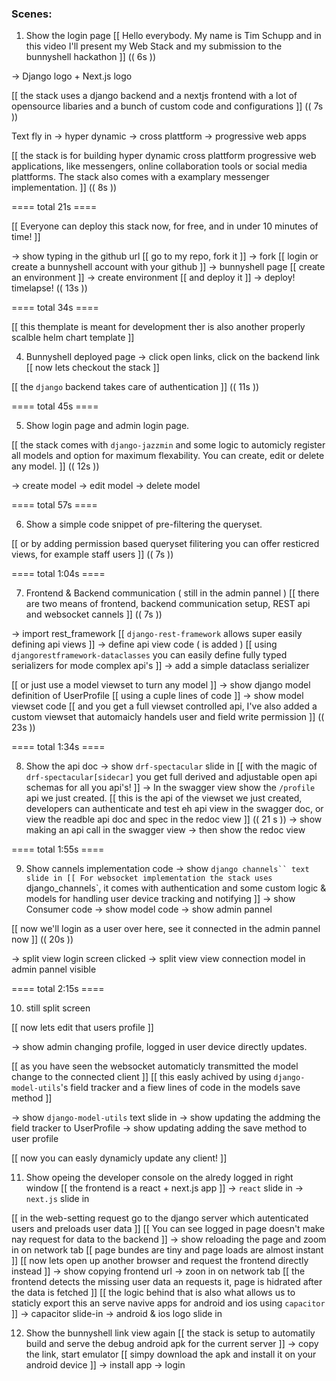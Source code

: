 ### Scenes:

1. Show the login page
[[ Hello everybody. My name is Tim Schupp and in this video I'll present my Web Stack and my submission to the bunnyshell hackathon  ]] (( 6s ))

-> Django logo + Next.js logo

[[ the stack uses a django backend and a nextjs frontend with a lot of opensource libaries and a bunch of custom code and configurations ]] (( 7s ))

Text fly in
-> hyper dynamic
-> cross plattform
-> progressive web apps

[[ the stack is for building hyper dynamic cross plattform progressive web applications, like messengers, online collaboration tools or social media plattforms. The stack also comes with a examplary messenger implementation. ]] (( 8s ))

==== total 21s ====

[[ Everyone can deploy this stack now, for free, and in under 10 minutes of time! ]]

-> show typing in the github url
[[ go to my repo, fork it ]]
-> fork
[[ login or create a bunnyshell account with your github ]]
-> bunnyshell page
[[ create an environment ]]
-> create environment
[[ and deploy it ]]
-> deploy!
timelapse! (( 13s ))

==== total 34s ====

[[ this themplate is meant for development ther is also another properly scalble helm chart template ]]

4. Bunnyshell deployed page
-> click open links, click on the backend link
[[ now lets checkout the stack ]]

[[ the `django` backend takes care of authentication ]] (( 11s ))

==== total 45s ====

5. Show login page and admin login page.

[[ the stack comes with `django-jazzmin` and some logic to automicly register all models and option for maximum flexability. You can create, edit or delete any model. ]] (( 12s ))

-> create model
-> edit model
-> delete model

==== total 57s ====

6. Show a simple code snippet of pre-filtering the queryset.

[[ or by adding permission based queryset filitering you can offer resticred views, for example staff users ]] (( 7s ))

==== total 1:04s ====

7. Frontend & Backend communication ( still in the admin pannel )
[[ there are two means of frontend, backend communication setup, REST api and websocket cannels ]] (( 7s ))

-> import rest_framework
[[ `django-rest-framework` allows super easily defining api views ]]
-> define api view code ( is added )
[[ using `djangorestframework-dataclasses` you can easily define fully typed serializers for mode complex api's ]]
-> add a simple dataclass serializer

[[ or just use a model viewset to turn any model ]]
-> show django model definition of UserProfile
[[ using a cuple lines of code ]]
-> show model viewset code
[[ and you get a full viewset controlled api, I've also added a custom viewset that automaicly handels user and field write permission ]] (( 23s ))

==== total 1:34s ====

8. Show the api doc
-> show `drf-spectacular` slide in
[[ with the magic of `drf-spectacular[sidecar]` you get full derived and adjustable open api schemas for all you api's! ]]
-> In the swagger view show the `/profile` api we just created.
[[ this is the api of the viewset we just created, developers can authenticate and test eh api view in the swagger doc, or view the readble api doc and spec in the redoc view ]] (( 21 s ))
-> show making an api call in the swagger view
-> then show the redoc view

==== total 1:55s ====

9. Show cannels implementation code
-> show `django channels`` text slide in
[[ For websocket implementation the stack uses `django_channels`, it comes with authentication and some custom logic & models for handling user device tracking and notifying ]]
-> show Consumer code
-> show model code
-> show admin pannel

[[ now we'll login as a user over here, see it connected in the admin pannel now ]] (( 20s ))

-> split view login screen clicked
-> split view view connection model in admin pannel visible

==== total 2:15s ====

10. still split screen

[[ now lets edit that users profile ]]

-> show admin changing profile, logged in user device directly updates.

[[ as you have seen the websocket automaticly transmitted the model change to the connected client ]]
[[ this easly achived by using `django-model-utils`'s field tracker and a fiew lines of code in the models save method ]]

-> show `django-model-utils` text slide in
-> show updating the addming the field tracker to UserProfile
-> show updating adding the save method to user profile

[[ now you can easly dynamicly update any client! ]]

11. Show opeing the developer console on the alredy logged in right window
[[ the frontend is a react + next.js app ]]
-> `react` slide in
-> `next.js` slide in

[[ in the web-setting request go to the django server which autenticated users and preloads user data ]]
[[ You can see logged in page doesn't make nay request for data to the backend ]]
-> show reloading the page and zoom in on network tab
[[ page bundes are tiny and page loads are almost instant ]]
[[ now lets open up another browser and request the frontend directly instead ]]
-> show copying frontend url
-> zoon in on network tab
[[ the frontend detects the missing user data an requests it, page is hidrated after the data is fetched ]]
[[ the logic behind that is also what allows us to staticly export this an serve navive apps for android and ios using `capacitor` ]]
-> capacitor slide-in
-> android & ios logo slide in

12. Show the bunnyshell link view again
[[ the stack is setup to automatily build and serve the debug android apk for the current server ]]
-> copy the link, start emulator
[[ simpy download the apk and install it on your android device ]]
-> install app
-> login